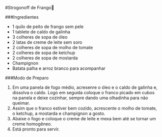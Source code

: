 #Strogonoff de Frango:chicken:


###Ingredientes

- 1 quilo de peito de frango sem pele
- 1 tablete de caldo de galinha
- 3 colheres de sopa de óleo
- 2 latas de creme de leite sem soro
- 2 colheres de sopa de molho de tomate
- 2 colheres de sopa de ketchup
- 2 colheres de sopa de mostarda
- Champignon 
- Batata palha e arroz branco para acompanhar

###Modo de Preparo

1. Em uma panela de fogo médio, acresenre o óleo e o caldo de galinha e, dissolva o caldo. Logo em
seguida coloque o franco picado em cubos na panela e deixe cozinhar, sempre dando uma olhadinha
para não queimar.
2. Assim que o franco estiver bem cozido, acrescente o molho de tomate, o ketchup, a mostarda e
champignon a gosto.
3. Abaixe o fogo e coloque o creme de leite e mexa bem até se tornar um creme homogêneo.
4. Está pronto para servir.
